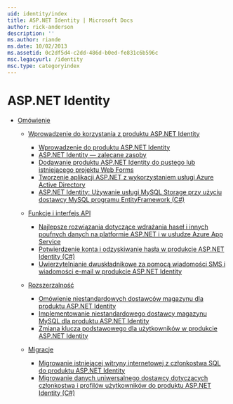 ```yaml
---
uid: identity/index
title: ASP.NET Identity | Microsoft Docs
author: rick-anderson
description: ''
ms.author: riande
ms.date: 10/02/2013
ms.assetid: 0c2df5d4-c2dd-486d-b0ed-fe831c6b596c
msc.legacyurl: /identity
msc.type: categoryindex
---
```

<a name="aspnet-identity"></a>ASP.NET Identity
====================
- [Omówienie](overview/index.md)

    - [Wprowadzenie do korzystania z produktu ASP.NET Identity](overview/getting-started/index.md)

        - [Wprowadzenie do produktu ASP.NET Identity](overview/getting-started/introduction-to-aspnet-identity.md)
        - [ASP.NET Identity — zalecane zasoby](overview/getting-started/aspnet-identity-recommended-resources.md)
        - [Dodawanie produktu ASP.NET Identity do pustego lub istniejącego projektu Web Forms](overview/getting-started/adding-aspnet-identity-to-an-empty-or-existing-web-forms-project.md)
        - [Tworzenie aplikacji ASP.NET z wykorzystaniem usługi Azure Active Directory](overview/getting-started/developing-aspnet-apps-with-windows-azure-active-directory.md)
        - [ASP.NET Identity: Używanie usługi MySQL Storage przy użyciu dostawcy MySQL programu EntityFramework (C#)](overview/getting-started/aspnet-identity-using-mysql-storage-with-an-entityframework-mysql-provider.md)
    - [Funkcje i interfejs API](overview/features-api/index.md)

        - [Najlepsze rozwiązania dotyczące wdrażania haseł i innych poufnych danych na platformie ASP.NET i w usłudze Azure App Service](overview/features-api/best-practices-for-deploying-passwords-and-other-sensitive-data-to-aspnet-and-azure.md)
        - [Potwierdzenie konta i odzyskiwanie hasła w produkcie ASP.NET Identity (C#)](overview/features-api/account-confirmation-and-password-recovery-with-aspnet-identity.md)
        - [Uwierzytelnianie dwuskładnikowe za pomocą wiadomości SMS i wiadomości e-mail w produkcie ASP.NET Identity](overview/features-api/two-factor-authentication-using-sms-and-email-with-aspnet-identity.md)
    - [Rozszerzalność](overview/extensibility/index.md)

        - [Omówienie niestandardowych dostawców magazynu dla produktu ASP.NET Identity](overview/extensibility/overview-of-custom-storage-providers-for-aspnet-identity.md)
        - [Implementowanie niestandardowego dostawcy magazynu MySQL dla produktu ASP.NET Identity](overview/extensibility/implementing-a-custom-mysql-aspnet-identity-storage-provider.md)
        - [Zmiana klucza podstawowego dla użytkowników w produkcie ASP.NET Identity](overview/extensibility/change-primary-key-for-users-in-aspnet-identity.md)
    - [Migracje](overview/migrations/index.md)

        - [Migrowanie istniejącej witryny internetowej z członkostwa SQL do produktu ASP.NET Identity](overview/migrations/migrating-an-existing-website-from-sql-membership-to-aspnet-identity.md)
        - [Migrowanie danych uniwersalnego dostawcy dotyczących członkostwa i profilów użytkowników do produktu ASP.NET Identity (C#)](overview/migrations/migrating-universal-provider-data-for-membership-and-user-profiles-to-aspnet-identity.md)
